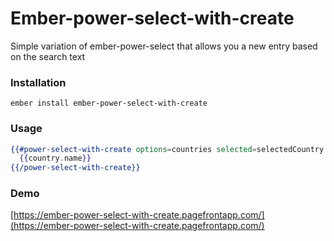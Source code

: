 # Ember-power-select-with-create

Simple variation of ember-power-select that allows you a new entry based on the search text

### Installation

```
ember install ember-power-select-with-create
```

### Usage

```hbs
{{#power-select-with-create options=countries selected=selectedCountry onchange=(action (mut selectedCountry)) oncreate=(action "createCountry") as |country term|}}
  {{country.name}}
{{/power-select-with-create}}
```

### Demo

[https://ember-power-select-with-create.pagefrontapp.com/](https://ember-power-select-with-create.pagefrontapp.com/)
